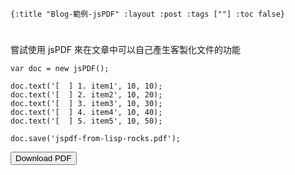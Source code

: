     {:title "Blog-範例-jsPDF" :layout :post :tags [""] :toc false}


# 


## 

嘗試使用 jsPDF 來在文章中可以自己產生客製化文件的功能

    var doc = new jsPDF();
    
    doc.text('[  ] 1. item1', 10, 10);
    doc.text('[  ] 2. item2', 10, 20);
    doc.text('[  ] 3. item3', 10, 30);
    doc.text('[  ] 4. item4', 10, 40);
    doc.text('[  ] 5. item5', 10, 50);
    
    doc.save('jspdf-from-lisp-rocks.pdf');

<script src="https://cdn.bootcss.com/html2canvas/0.5.0-beta4/html2canvas.js"></script>
<script src="https://cdn.bootcss.com/jspdf/1.3.4/jspdf.debug.js"></script>
<div class="report"></div>
<button id="toPdfBtn">Download PDF</button>
<script src="../../data/jspdf-example.js">

